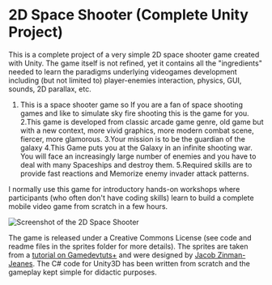 # 2D Space Shooter (Complete Unity Project)

This is a complete project of a very simple 2D space shooter game created with Unity.
The game itself is not refined, yet it contains all the "ingredients"
needed to learn the paradigms underlying videogames development including (but not limited to) 
player-enemies interaction, physics, GUI, sounds, 2D parallax, etc.

1. This is a space shooter game so If you are a fan of space shooting games and like to simulate sky fire shooting this is the game for you.
2.This game is developed from classic arcade game genre, old game but with a new context, more vivid graphics, more modern combat scene, fiercer, more glamorous.
3.Your mission is to be the guardian of the galaxy
4.This Game puts you at the Galaxy in an infinite shooting war. You will face an increasingly large number of enemies and you have to deal with many Spaceships and destroy them.
5.Required skills are to provide fast reactions and Memorize enemy invader attack patterns.

I normally use this game for introductory hands-on workshops where participants 
(who often don't have coding skills) learn to build a complete mobile 
video game from scratch in a few hours.

![Screenshot of the 2D Space Shooter](https://raw.githubusercontent.com/albertobeta/2D-SpaceShooter/master/Assets/Sprites/screenShot.png)

The game is released under a Creative Commons License (see code and
readme files in the sprites folder for more details).
The sprites are taken from a [tutorial on Gamedevtuts+](http://gamedevelopment.tutsplus.com/series/build-a-space-based-shoot-em-up-in-construct-2--gamedev-12704)
and were designed by [Jacob Zinman-Jeanes](http://jeanes.co).
The C# code for Unity3D has been written from scratch and the gameplay kept simple for
didactic purposes.

